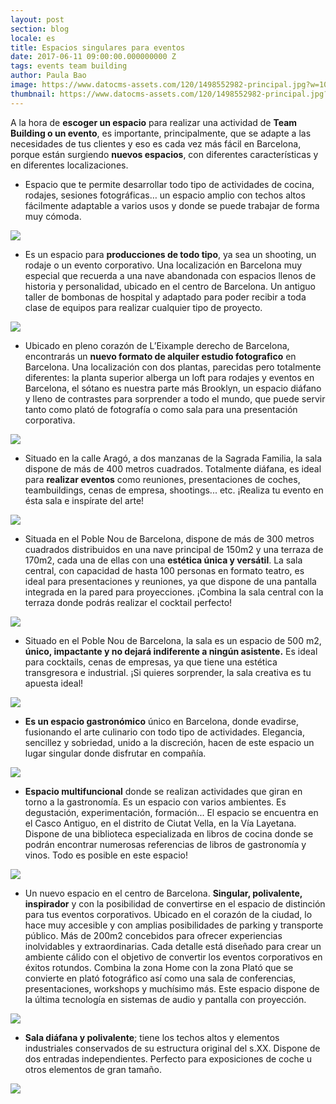 ```yaml
---
layout: post
section: blog
locale: es
title: Espacios singulares para eventos
date: 2017-06-11 09:00:00.000000000 Z
tags: events team building
author: Paula Bao
image: https://www.datocms-assets.com/120/1498552982-principal.jpg?w=1024&fm=jpg
thumbnail: https://www.datocms-assets.com/120/1498552982-principal.jpg?w=105&fm=jpg
---
```


A la hora de **escoger un espacio** para realizar una actividad de **Team Building o un evento**,  es importante, principalmente, que se adapte a las necesidades de tus clientes y eso es cada vez más fácil en Barcelona, porque están surgiendo **nuevos espacios**, con diferentes características y en diferentes localizaciones. 

<!--more-->
 
- Espacio que te permite desarrollar todo tipo de actividades de cocina, rodajes, sesiones fotográficas… un espacio amplio con techos altos fácilmente adaptable a varios usos y donde se puede trabajar de forma muy cómoda.

![](https://www.datocms-assets.com/120/1499182907-1.jpg)

- Es un espacio para **producciones de todo tipo**, ya sea un shooting, un rodaje o un evento corporativo. Una localización en Barcelona muy especial que recuerda a una nave abandonada con espacios llenos de historia y personalidad, ubicado en el centro de Barcelona. Un antiguo taller de bombonas de hospital y adaptado para poder recibir a toda clase de equipos para realizar cualquier tipo de proyecto.
 
![](https://www.datocms-assets.com/120/1499182907-2.jpg)

- Ubicado en pleno corazón de L’Eixample derecho de Barcelona, encontrarás un **nuevo formato de alquiler estudio fotografico** en Barcelona. Una localización con dos plantas, parecidas pero totalmente diferentes: la planta superior alberga un loft para rodajes y eventos en Barcelona, el sótano es nuestra parte más Brooklyn, un espacio diáfano y lleno de contrastes para sorprender a todo el mundo, que puede servir tanto como plató de fotografía o como sala para una presentación corporativa.
 
![](https://www.datocms-assets.com/120/1499182907-3.jpg)

- Situado en la calle Aragó, a dos manzanas de la Sagrada Familia, la sala dispone de más de 400 metros cuadrados. Totalmente diáfana, es ideal para **realizar eventos** como reuniones, presentaciones de coches, teambuildings, cenas de empresa, shootings... etc. ¡Realiza tu evento en ésta sala e inspírate del arte!
 
![](https://www.datocms-assets.com/120/1499182907-4.jpg)
 
- Situada en el Poble Nou de Barcelona, dispone de más de 300 metros cuadrados distribuidos en una nave principal de 150m2 y una terraza de 170m2, cada una de ellas con una **estética única y versátil**. La sala central, con capacidad de hasta 100 personas en formato teatro, es ideal para presentaciones y reuniones, ya que dispone de una pantalla integrada en la pared para proyecciones. ¡Combina la sala central con la terraza donde podrás realizar el cocktail perfecto!
 
![](https://www.datocms-assets.com/120/1499182907-5.jpg)
 
- Situado en el Poble Nou de Barcelona, la sala es un espacio de 500 m2, **único, impactante y no dejará indiferente a ningún asistente.** Es ideal para cocktails, cenas de empresas, ya que tiene una estética transgresora e industrial. ¡Si quieres sorprender, la sala creativa es tu apuesta ideal!
 
![](https://www.datocms-assets.com/120/1499182907-6.jpg)
 
- **Es un espacio gastronómico** único en Barcelona, donde evadirse, fusionando el arte culinario con todo tipo de actividades. Elegancia, sencillez y sobriedad, unido a la discreción, hacen de este espacio un lugar singular donde disfrutar en compañía.

![](https://www.datocms-assets.com/120/1499182907-7.jpg)
 
- **Espacio multifuncional** donde se realizan actividades que giran en torno a la gastronomía. Es un espacio con varios ambientes. Es degustación, experimentación, formación... El espacio se encuentra en el Casco Antiguo, en el distrito de Ciutat Vella, en la Vía Layetana. Dispone de una biblioteca especializada en libros de cocina donde se podrán encontrar numerosas referencias de libros de gastronomía y vinos. Todo es posible en este espacio!
 
![](https://www.datocms-assets.com/120/1499182907-8.jpg)
 
- Un nuevo espacio en el centro de Barcelona. **Singular, polivalente, inspirador** y con la posibilidad de convertirse en el espacio de distinción para tus eventos corporativos. Ubicado en el corazón de la ciudad, lo hace muy accesible y con amplias posibilidades de parking y transporte público. Más de 200m2 concebidos para ofrecer experiencias inolvidables y extraordinarias. Cada detalle está diseñado para crear un ambiente cálido con el objetivo de convertir los eventos corporativos en éxitos rotundos. Combina la zona Home con la zona Plató que se convierte en plató fotográfico así como una sala de conferencias, presentaciones, workshops y muchísimo más. Este espacio dispone de la última tecnología en sistemas de audio y pantalla con proyección.
 
![](https://www.datocms-assets.com/120/1499182907-9.jpg)
 
- **Sala diáfana y polivalente**; tiene los techos altos y elementos industriales conservados de su estructura original del s.XX. Dispone de dos entradas independientes. Perfecto para exposiciones de coche u otros elementos de gran tamaño.

![](https://www.datocms-assets.com/120/1499182907-10.jpg)
 
